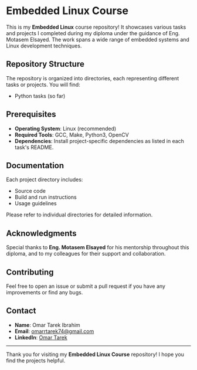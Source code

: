 # Embedded Linux Course

This is my **Embedded Linux** course repository! It showcases various tasks and projects I completed during my diploma under the guidance of Eng. Motasem Elsayed. The work spans a wide range of embedded systems and Linux development techniques.

## Repository Structure

The repository is organized into directories, each representing different tasks or projects. You will find:

- Python tasks (so far)

## Prerequisites

- **Operating System**: Linux (recommended)
- **Required Tools**: GCC, Make, Python3, OpenCV
- **Dependencies**: Install project-specific dependencies as listed in each task's README.

## Documentation

Each project directory includes:

- Source code
- Build and run instructions
- Usage guidelines

Please refer to individual directories for detailed information.

## Acknowledgments

Special thanks to **Eng. Motasem Elsayed** for his mentorship throughout this diploma, and to my colleagues for their support and collaboration.

## Contributing

Feel free to open an issue or submit a pull request if you have any improvements or find any bugs.

## Contact

- **Name**: Omar Tarek Ibrahim
- **Email**: omarrtarek74@gmail.com
- **LinkedIn**: [Omar Tarek](https://www.linkedin.com/in/omar-tarek-495ba6217)

---

Thank you for visiting my **Embedded Linux Course** repository! I hope you find the projects helpful.
